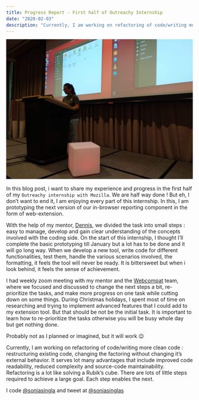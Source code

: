 ```yaml
---
title: Progress Report - First half of Outreachy Internship
date: "2020-02-03"
description: "Currently, I am working on refactoring of code/writing more clean code : restructuring existing code, changing the factoring without changing it’s external behavior."
---
```


![](progress.jpg)

In this blog post, i want to share my experience and progress in the first half of my `Outreachy internship with Mozilla`. We are half way done ! But eh, I don’t want to end it, I am enjoying every part of this internship. In this, I am prototyping the next version of our in-browser reporting component in the form of web-extension.

With the help of my mentor, [Dennis](https://schub.wtf/), we divided the task into small steps : easy to manage, develop and gain clear understanding of the concepts involved with the coding side. On the start of this internship, I thought I’ll complete the basic prototyping till January but a lot has to be done and it will go long way. When we develop a new tool, write code for different functionalities, test them, handle the various scenarios involved, the formatting, it feels the tool will never be ready. It is bittersweet but when i look behind, it feels the sense of achievement.

I had weekly zoom meeting with my mentor and the [Webcompat](https://github.com/webcompat) team, where we focused and discussed to change the next steps a bit, re-prioritize the tasks, and make more progress on one task while cutting down on some things. During Christmas holidays, I spent most of time on researching and trying to implement advanced features that I could add to my extension tool. But that should be not be the initial task. It is important to learn how to re-prioritize the tasks otherwise you will be busy whole day but get nothing done.

Probably not as I planned or imagined, but it will work 😉

Currently, I am working on refactoring of code/writing more clean code : restructuring existing code, changing the factoring without changing it’s external behavior. It serves lot many advantages that include improved code readability, reduced complexity and source-code maintainability. Refactoring is a lot like solving a Rubik’s cube. There are lots of little steps required to achieve a large goal. Each step enables the next.

I code [@soniasingla](https://github.com/soniasingla/) and tweet at [@soniasinglas](https://twitter.com/soniasinglas)